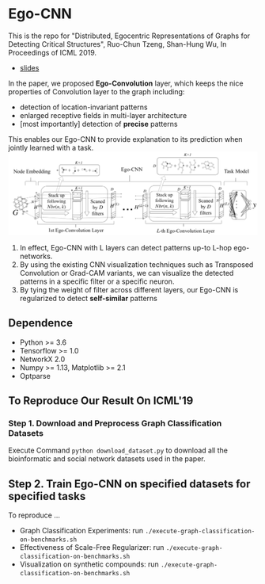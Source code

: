 # Ego-CNN
This is the repo for "Distributed, Egocentric Representations of Graphs for Detecting Critical Structures", Ruo-Chun Tzeng, Shan-Hung Wu, In Proceedings of ICML 2019.
 * [slides](https://drive.google.com/open?id=1ypDgm_EVsJCjC0c5Rl7dBvzQSRjSbkXZ)

In the paper, we proposed **Ego-Convolution** layer, which keeps the nice properties of Convolution layer to the graph including:
 * detection of location-invariant patterns
 * enlarged receptive fields in multi-layer architecture
 * [most importantly] detection of **precise** patterns

This enables our Ego-CNN to provide explanation to its prediction when jointly learned with a task.
![picture](figs/model-EgoCNN.png)
 1. In effect, Ego-CNN with L layers can detect patterns up-to L-hop ego-networks.
 2. By using the existing CNN visualization techniques such as Transposed Convolution or Grad-CAM variants, we can visualize the detected patterns in a specific filter or a specific neuron.
 3. By tying the weight of filter across different layers, our Ego-CNN is regularized to detect **self-similar** patterns

## Dependence
 * Python >= 3.6
 * Tensorflow >= 1.0
 * NetworkX 2.0
 * Numpy >= 1.13, Matplotlib >= 2.1
 * Optparse

## To Reproduce Our Result On ICML'19

### Step 1. Download and Preprocess Graph Classification Datasets
Execute Command `python download_dataset.py` to download all the bioinformatic and social network datasets used in the paper.

## Step 2. Train Ego-CNN on specified datasets for specified tasks
To reproduce ...
 * Graph Classification Experiments: run `./execute-graph-classification-on-benchmarks.sh`
 * Effectiveness of Scale-Free Regularizer: run `./execute-graph-classification-on-benchmarks.sh`
 * Visualization on synthetic compounds: run `./execute-graph-classification-on-benchmarks.sh`
